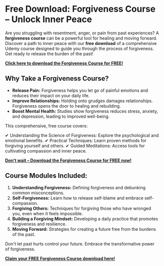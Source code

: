 # Free Download: Forgiveness Course – Unlock Inner Peace

Are you struggling with resentment, anger, or pain from past experiences? A **forgiveness course** can be a powerful tool for healing and moving forward. Discover a path to inner peace with our **free download** of a comprehensive Udemy course designed to guide you through the process of forgiveness. Get ready to release the burden of the past!

[**Click here to download the Forgiveness Course for FREE!**](https://udemywork.com/forgiveness-course)

## Why Take a Forgiveness Course?

*   **Release Pain:** Forgiveness helps you let go of painful emotions and reduces their impact on your daily life.
*   **Improve Relationships:** Holding onto grudges damages relationships. Forgiveness opens the door to healing and rebuilding.
*   **Boost Mental Health:** Studies show forgiveness reduces stress, anxiety, and depression, leading to improved well-being.

This comprehensive, free course covers:

✔ Understanding the Science of Forgiveness: Explore the psychological and emotional benefits.
✔ Practical Techniques: Learn proven methods for forgiving yourself and others.
✔ Guided Meditations: Access tools for cultivating compassion and inner peace.

[**Don’t wait – Download the Forgiveness Course for FREE now!**](https://udemywork.com/forgiveness-course)

## Course Modules Included:

1.  **Understanding Forgiveness:** Defining forgiveness and debunking common misconceptions.
2.  **Self-Forgiveness:** Learn how to release self-blame and embrace self-compassion.
3.  **Forgiving Others:** Techniques for forgiving those who have wronged you, even when it feels impossible.
4.  **Building a Forgiving Mindset:** Developing a daily practice that promotes forgiveness and resilience.
5.  **Moving Forward:** Strategies for creating a future free from the burdens of the past.

Don't let past hurts control your future. Embrace the transformative power of forgiveness.

**[Claim your FREE Forgiveness Course download here!](https://udemywork.com/forgiveness-course)**
